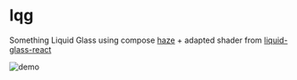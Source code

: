 # lqg

Something Liquid Glass using compose [haze](https://github.com/chrisbanes/haze) + adapted shader from [liquid-glass-react](https://github.com/rdev/liquid-glass-react)

![demo](./assets/demo.gif)
